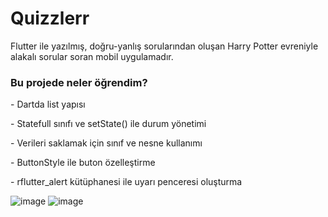 # Quizzlerr
 Flutter ile yazılmış, doğru-yanlış sorularından oluşan Harry Potter evreniyle alakalı sorular soran mobil uygulamadır.
 <h3>Bu projede neler öğrendim?</h3>
 <p>- Dartda list yapısı</p>
 <p>- Statefull sınıfı ve setState() ile durum yönetimi</p>
 <p>- Verileri saklamak için sınıf ve nesne kullanımı</p>
 <p>- ButtonStyle ile buton özelleştirme</p>
 <p>- rflutter_alert kütüphanesi ile uyarı penceresi oluşturma</p>

 ![image](https://github.com/user-attachments/assets/c64c36f7-dc8d-478f-8a7a-3070d9bdd2bd)
 ![image](https://github.com/user-attachments/assets/db61cad8-6c5c-4c81-be0a-727475d2fd32)


